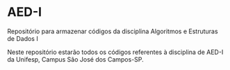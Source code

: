 # AED-I
Repositório para armazenar códigos da disciplina Algoritmos e Estruturas de Dados I

Neste repositório estarão todos os códigos referentes à disciplina de AED-I da Unifesp, Campus São José dos Campos-SP.

